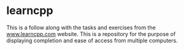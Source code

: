 # learncpp
This is a follow along with the tasks and exercises from the www.learncpp.com website. This is a repository for the purpose of displaying completion and ease of access from multiple computers.
